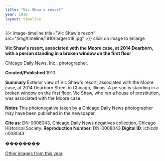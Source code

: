 ```yaml
---
title: "Vic Shaw's resort"
year: 1910
layout: timeline
---
```


{{< image-timeline title="Vic Shaw's resort" src="/img/timeline/1910/large/418.jpg" >}}
click on image to enlarge

__**Vic Shaw's resort, associated with the Moore case, at 2014 Dearborn, with a person standing in a broken window on the first floor**__

Chicago Daily News, Inc., photographer.

**Created/Published**
1910

**Summary**
Exterior view of Vic Shaw's resort, associated with the Moore case, at 2014 Dearborn Street in Chicago, Illinois. A person is standing in a broken window on the first floor. Vic Shaw, who ran a house of prostitution, was associated with the Moore case.

**Notes**
This photonegative taken by a Chicago Daily News photographer may have been published in the newspaper.

__Cite as__: DN-0008043, Chicago Daily News negatives collection, Chicago Historical Society.
__Reproduction Number__: DN-0008043
__Digital ID__: ichicdn n008043

��������

[Other images from this year](/historical/timeline/1910)